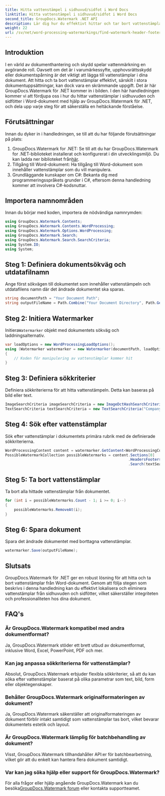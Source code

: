 ```yaml
---
title: Hitta vattenstämpel i sidhuvud/sidfot i Word Docs
linktitle: Hitta vattenstämpel i sidhuvud/sidfot i Word Docs
second_title: GroupDocs.Watermark .NET API
description: Lär dig hur du effektivt hittar och tar bort vattenstämplar från Word-dokument med hjälp av GroupDocs Watermark för .NET, vilket säkerställer dokumentintegritet och professionalism.
weight: 22
url: /sv/net/word-processing-watermarkings/find-watermark-header-footer-word-docs/
---
```

## Introduktion
I en värld av dokumenthantering och skydd spelar vattenmärkning en avgörande roll. Oavsett om det är i varumärkessyfte, upphovsrättsskydd eller dokumentspårning är det viktigt att lägga till vattenstämplar i dina dokument. Att hitta och ta bort vattenstämplar effektivt, särskilt i stora dokumentuppsättningar, kan dock vara en skrämmande uppgift. Det är här GroupDocs.Watermark för .NET kommer in i bilden. I den här handledningen kommer vi att fördjupa oss i hur du hittar vattenstämplar i sidhuvuden och sidfötter i Word-dokument med hjälp av GroupDocs.Watermark för .NET, och dela upp varje steg för att säkerställa en heltäckande förståelse.
## Förutsättningar
Innan du dyker in i handledningen, se till att du har följande förutsättningar på plats:
1. GroupDocs.Watermark for .NET: Se till att du har GroupDocs.Watermark for .NET-biblioteket installerat och konfigurerat i din utvecklingsmiljö. Du kan ladda ner biblioteket från[här](https://releases.groupdocs.com/Watermark/net/).
2. Tillgång till Word-dokument: Ha tillgång till Word-dokument som innehåller vattenstämplar som du vill manipulera.
3. Grundläggande kunskaper om C#: Bekanta dig med programmeringsspråkets grunder i C#, eftersom denna handledning kommer att involvera C#-kodsnuttar.
## Importera namnområden
Innan du börjar med koden, importera de nödvändiga namnrymden:
```csharp
using GroupDocs.Watermark.Contents;
using GroupDocs.Watermark.Contents.WordProcessing;
using GroupDocs.Watermark.Options.WordProcessing;
using GroupDocs.Watermark.Search;
using GroupDocs.Watermark.Search.SearchCriteria;
using System.IO;
using System;
```
## Steg 1: Definiera dokumentsökväg och utdatafilnamn
Ange först sökvägen till dokumentet som innehåller vattenstämpeln och utdatafilens namn där det ändrade dokumentet ska sparas.
```csharp
string documentPath = "Your Document Path";
string outputFileName = Path.Combine("Your Document Directory", Path.GetFileName(documentPath));
```
## Steg 2: Initiera Watermarker
 Initiera`Watermarker` objekt med dokumentets sökväg och laddningsalternativ.
```csharp
var loadOptions = new WordProcessingLoadOptions();
using (Watermarker watermarker = new Watermarker(documentPath, loadOptions))
{
    // Koden för manipulering av vattenstämplar kommer hit
}
```
## Steg 3: Definiera sökkriterier
Definiera sökkriterierna för att hitta vattenstämpeln. Detta kan baseras på bild eller text.
```csharp
ImageSearchCriteria imageSearchCriteria = new ImageDctHashSearchCriteria(Constants.LogoPng);
TextSearchCriteria textSearchCriteria = new TextSearchCriteria("Company Name");
```
## Steg 4: Sök efter vattenstämplar
Sök efter vattenstämplar i dokumentets primära rubrik med de definierade sökkriterierna.
```csharp
WordProcessingContent content = watermarker.GetContent<WordProcessingContent>();
PossibleWatermarkCollection possibleWatermarks = content.Sections[0]
                                                        .HeadersFooters[OfficeHeaderFooterType.HeaderPrimary]
                                                        .Search(textSearchCriteria.Or(imageSearchCriteria));
```
## Steg 5: Ta bort vattenstämplar
Ta bort alla hittade vattenstämplar från dokumentet.
```csharp
for (int i = possibleWatermarks.Count - 1; i >= 0; i--)
{
    possibleWatermarks.RemoveAt(i);
}
```
## Steg 6: Spara dokument
Spara det ändrade dokumentet med borttagna vattenstämplar.
```csharp
watermarker.Save(outputFileName);
```

## Slutsats
GroupDocs.Watermark för .NET ger en robust lösning för att hitta och ta bort vattenstämplar från Word-dokument. Genom att följa stegen som beskrivs i denna handledning kan du effektivt lokalisera och eliminera vattenstämplar från sidhuvuden och sidfötter, vilket säkerställer integriteten och professionaliteten hos dina dokument.
## FAQ's
### Är GroupDocs.Watermark kompatibel med andra dokumentformat?
Ja, GroupDocs.Watermark stöder ett brett utbud av dokumentformat, inklusive Word, Excel, PowerPoint, PDF och mer.
### Kan jag anpassa sökkriterierna för vattenstämplar?
Absolut, GroupDocs.Watermark erbjuder flexibla sökkriterier, så att du kan söka efter vattenstämplar baserat på olika parametrar som text, bild, form eller objektegenskaper.
### Behåller GroupDocs.Watermark originalformateringen av dokument?
Ja, GroupDocs.Watermark säkerställer att originalformateringen av dokument förblir intakt samtidigt som vattenstämplar tas bort, vilket bevarar dokumentets estetik och layout.
### Är GroupDocs.Watermark lämplig för batchbehandling av dokument?
Visst, GroupDocs.Watermark tillhandahåller API:er för batchbearbetning, vilket gör att du enkelt kan hantera flera dokument samtidigt.
### Var kan jag söka hjälp eller support för GroupDocs.Watermark?
 För alla frågor eller hjälp angående GroupDocs.Watermark kan du besöka[GroupDocs.Watermark forum](https://forum.groupdocs.com/c/watermark/19) eller kontakta supportteamet.